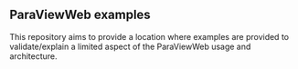 ## ParaViewWeb examples

This repository aims to provide a location where examples are provided to validate/explain a limited aspect of the ParaViewWeb usage and architecture.
